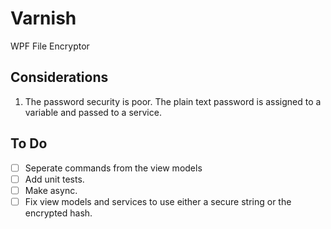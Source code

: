 # Varnish
WPF File Encryptor

## Considerations
1. The password security is poor.  The plain text password is assigned to a variable and passed to a service.

## To Do
- [ ] Seperate commands from the view models
- [ ] Add unit tests.
- [ ] Make async.
- [ ] Fix view models and services to use either a secure string or the encrypted hash.  
